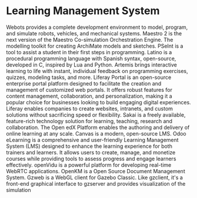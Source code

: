 # Learning Management System

Webots provides a complete development environment to model, program, and simulate robots, vehicles, and mechanical systems. Maestro 2 is the next version of the Maestro Co-simulation Orchestration Engine. The modelling toolkit for creating ArchiMate models and sketches. PSeInt is a tool to assist a student in their first steps in programming. Latino is a procedural programming language with Spanish syntax, open-source, developed in C, inspired by Lua and Python. Artemis brings interactive learning to life with instant, individual feedback on programming exercises, quizzes, modeling tasks, and more. Liferay Portal is an open-source enterprise portal platform designed to facilitate the creation and management of customized web portals. It offers robust features for content management, collaboration, and personalization, making it a popular choice for businesses looking to build engaging digital experiences. Liferay enables companies to create websites, intranets, and custom solutions without sacrificing speed or flexibility. Sakai is a freely available, feature-rich technology solution for learning, teaching, research and collaboration. The Open edX Platform enables the authoring and delivery of online learning at any scale. Canvas is a modern, open-source LMS. Odoo eLearning is a comprehensive and user-friendly Learning Management System (LMS) designed to enhance the learning experience for both trainers and learners. It allows users to create, manage, and monetize courses while providing tools to assess progress and engage learners effectively. openVidu is a powerful platform for developing real-time WebRTC applications. OpenKM is a Open Source Document Management System. Gzweb is a WebGL client for Gazebo Classic. Like gzclient, it's a front-end graphical interface to gzserver and provides visualization of the simulation